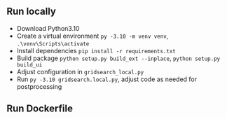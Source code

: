 ## Run locally
- Download Python3.10
- Create a virtual environment ```py -3.10 -m venv venv```, ```.\venv\Scripts\activate```
- Install dependencies ```pip install -r requirements.txt```
- Build package ```python setup.py build_ext --inplace```, ```python setup.py build_ui```
- Adjust configuration in ```gridsearch_local.py```
- Run ```py -3.10 gridsearch.local.py```, adjust code as needed for postprocessing

## Run Dockerfile
